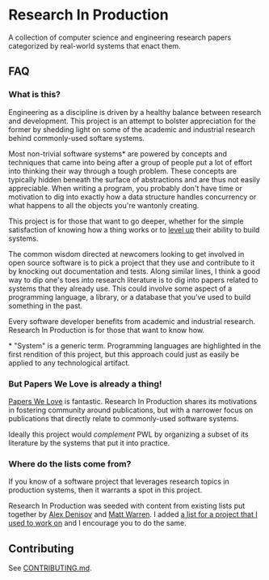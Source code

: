 # Research In Production

A collection of computer science and engineering research papers
categorized by real-world systems that enact them.

## FAQ

### What is this?

Engineering as a discipline is driven by a healthy balance between
research and development. This project is an attempt to bolster
appreciation for the former by shedding light on some of the academic
and industrial research behind commonly-used softare systems.

Most non-trivial software systems* are powered by concepts and
techniques that came into being after a group of people put a lot of
effort into thinking their way through a tough problem. These concepts
are typically hidden beneath the surface of abstractions and are thus
not easily appreciable. When writing a program, you probably don't
have time or motivation to dig into exactly how a data structure
handles concurrency or what happens to all the objects you're wantonly
creating.

This project is for those that want to go deeper, whether for the
simple satisfaction of knowing how a thing works or to
[level up](https://mechanical-sympathy.blogspot.com/2011/07/why-mechanical-sympathy.html)
their ability to build systems.

The common wisdom directed at newcomers looking to get involved in
open source software is to pick a project that they use and contribute
to it by knocking out documentation and tests. Along similar lines, I
think a good way to dip one's toes into research literature is to dig
into papers related to systems that they already use. This could
involve some aspect of a programming language, a library, or a
database that you've used to build something in the past.

Every software developer benefits from academic and industrial
research. Research In Production is for those that want to know how.

\* "System" is a generic term. Programming languages are highlighted
in the first rendition of this project, but this approach could just
as easily be applied to any technological artifact.

### But Papers We Love is already a thing!

[Papers We Love](http://paperswelove.org/) is fantastic. Research In
Production shares its motivations in fostering community around
publications, but with a narrower focus on publications that directly
relate to commonly-used software systems.

Ideally this project would _complement_ PWL by organizing a subset of
its literature by the systems that put it into practice.

### Where do the lists come from?

If you know of a software project that leverages research topics in
production systems, then it warrants a spot in this project.

Research In Production was seeded with content from existing lists put
together by [Alex Denisov](https://github.com/AlexDenisov) and
[Matt Warren](https://github.com/mattwarren/). I added
[a list for a project that I used to work on](https://github.com/evnm/research-in-production/blob/master/finagle.md)
and I encourage you to do the same.

## Contributing

See
[CONTRIBUTING.md](https://github.com/evnm/research-in-production/blob/master/CONTRIBUTING.md).
